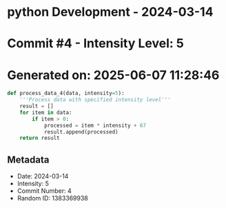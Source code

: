 ﻿# python Development - 2024-03-14
# Commit #4 - Intensity Level: 5
# Generated on: 2025-06-07 11:28:46
```python
def process_data_4(data, intensity=5):
    '''Process data with specified intensity level'''
    result = []
    for item in data:
        if item > 0:
            processed = item * intensity + 67
            result.append(processed)
    return result
```
## Metadata
- Date: 2024-03-14
- Intensity: 5
- Commit Number: 4
- Random ID: 1383369938
